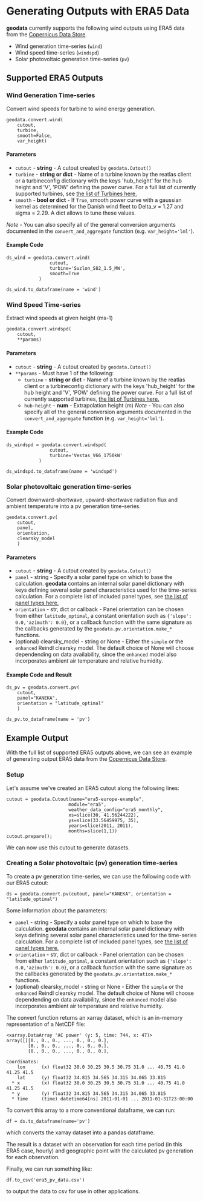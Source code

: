 # Generating Outputs with ERA5 Data

**geodata** currently supports the following wind outputs using ERA5 data from the [Copernicus Data Store](https://cds.climate.copernicus.eu/cdsapp#!/dataset/reanalysis-era5-single-levels?tab=overview).

* Wind generation time-series (`wind`)
* Wind speed time-series (`windspd`)
* Solar photovoltaic generation time-series (`pv`)


## Supported ERA5 Outputs


### Wind Generation Time-series

Convert wind speeds for turbine to wind energy generation.

```
geodata.convert.wind(
    cutout,
    turbine,
    smooth=False,
    var_height)
```

#### Parameters

* `cutout` - **string** -  A cutout created by `geodata.Cutout()`
* `turbine` - **string or dict** - Name of a turbine known by the reatlas client or a turbineconfig dictionary with the keys 'hub_height' for the hub height and 'V', 'POW' defining the power curve.  For a full list of currently supported turbines, see [the list of Turbines here.](https://github.com/east-winds/geodata/tree/master/geodata/resources/windturbine)
* `smooth` - **bool or dict** - If `True`, smooth power curve with a gaussian kernel as determined for the Danish wind fleet to Delta_v = 1.27 and sigma = 2.29. A dict allows to tune these values.

*Note* -
You can also specify all of the general conversion arguments documented in the `convert_and_aggregate` function (e.g. `var_height='lml'`).

#### Example Code

```
ds_wind = geodata.convert.wind(
                cutout,
                turbine='Suzlon_S82_1.5_MW',
                smooth=True
            )

ds_wind.to_dataframe(name = 'wind')
```



### Wind Speed Time-series

Extract wind speeds at given height (ms-1)


```
geodata.convert.windspd(
    cutout,
    **params)
```

#### Parameters

* `cutout` - **string** -  A cutout created by `geodata.Cutout()`
* `**params` - Must have 1 of the following:
    - `turbine` - **string or dict** - Name of a turbine known by the reatlas client or a turbineconfig dictionary with the keys 'hub_height' for the hub height and 'V', 'POW' defining the power curve.  For a full list of currently supported turbines, [the list of Turbines here.](https://github.com/east-winds/geodata/tree/master/geodata/resources/windturbine)
    - `hub-height` - **num** - Extrapolation height (m)
*Note* -
You can also specify all of the general conversion arguments documented in the `convert_and_aggregate` function (e.g. `var_height='lml'`).
#### Example Code

```
ds_windspd = geodata.convert.windspd(
                cutout,
                turbine='Vestas_V66_1750kW'
            )

ds_windspd.to_dataframe(name = 'windspd')
```


### Solar photovoltaic generation time-series

Convert downward-shortwave, upward-shortwave radiation flux and ambient temperature into a pv generation time-series.

```
geodata.convert.pv(
    cutout,
    panel,
    orientation,
    clearsky_model
    )
```

#### Parameters

* `cutout` - **string** -  A cutout created by `geodata.Cutout()`
* `panel` - string - Specify a solar panel type on which to base the calculation.  **geodata** contains an internal solar panel dictionary with keys defining several solar panel characteristics used for the time-series calculation.  For a complete list of included panel types, see [the list of panel types here.](https://github.com/east-winds/geodata/tree/master/geodata/resources/solarpanel)
* `orientation` - str, dict or callback - Panel orientation can be chosen from either `latitude_optimal`, a constant orientation such as `{'slope': 0.0,'azimuth': 0.0}`,  or a callback function with the same signature as the callbacks generated by the `geodata.pv.orientation.make_*` functions.
* (optional) clearsky_model - string or None - 	Either the `simple` or the `enhanced` Reindl clearsky model. The default choice of None will choose dependending on data availability, since the `enhanced` model also incorporates ambient air temperature and relative humidity.

#### Example Code and Result

```
ds_pv = geodata.convert.pv(
    cutout,
    panel="KANEKA",
    orientation = "latitude_optimal"
    )

ds_pv.to_dataframe(name = 'pv')
```

## Example Output

With the full list of supported ERA5 outputs above, we can see an example of generating output ERA5 data from the [Copernicus Data Store](https://cds.climate.copernicus.eu/cdsapp#!/dataset/reanalysis-era5-single-levels?tab=overview).


### Setup

Let's assume we've created an ERA5 cutout along the following lines:

```
cutout = geodata.Cutout(name="era5-europe-example",
                       module="era5",
                       weather_data_config="era5_monthly",
                       xs=slice(30, 41.56244222),
                       ys=slice(33.56459975, 35),
                       years=slice(2011, 2011),
                       months=slice(1,1))
cutout.prepare();
```

We can now use this cutout to generate datasets.

### Creating a Solar photovoltaic (pv) generation time-series

To create a pv generation time-series, we can use the following code with our ERA5 cutout:


```
ds = geodata.convert.pv(cutout, panel="KANEKA", orientation = "latitude_optimal")
```

Some information about the parameters:
* `panel` - string - Specify a solar panel type on which to base the calculation.  **geodata** contains an internal solar panel dictionary with keys defining several solar panel characteristics used for the time-series calculation.  For a complete list of included panel types, see [the list of panel types here.](https://github.com/east-winds/geodata/tree/master/geodata/resources/solarpanel)
* `orientation` - str, dict or callback - Panel orientation can be chosen from either `latitude_optimal`, a constant orientation such as `{'slope': 0.0,'azimuth': 0.0}`,  or a callback function with the same signature as the callbacks generated by the `geodata.pv.orientation.make_*` functions.
* (optional) clearsky_model - string or None - 	Either the `simple` or the `enhanced` Reindl clearsky model. The default choice of None will choose dependending on data availability, since the `enhanced` model also incorporates ambient air temperature and relative humidity.


The convert function returns an xarray dataset, which is an in-memory representation of a NetCDF file:

```
<xarray.DataArray 'AC power' (y: 5, time: 744, x: 47)>
array([[[0., 0., 0., ..., 0., 0., 0.],
        [0., 0., 0., ..., 0., 0., 0.],
        [0., 0., 0., ..., 0., 0., 0.],

Coordinates:
    lon      (x) float32 30.0 30.25 30.5 30.75 31.0 ... 40.75 41.0 41.25 41.5
    lat      (y) float32 34.815 34.565 34.315 34.065 33.815
  * x        (x) float32 30.0 30.25 30.5 30.75 31.0 ... 40.75 41.0 41.25 41.5
  * y        (y) float32 34.815 34.565 34.315 34.065 33.815
  * time     (time) datetime64[ns] 2011-01-01 ... 2011-01-31T23:00:00
```

To convert this array to a more conventional dataframe, we can run:

```
df = ds.to_dataframe(name='pv')
```

which converts the xarray dataset into a pandas dataframe.  


The result is a dataset with an observation for each time period (in this ERA5 case, hourly) and geographic point with the calculated pv generation for each observation.

Finally, we can run something like:

```
df.to_csv('era5_pv_data.csv')
```

to output the data to csv for use in other applications.





